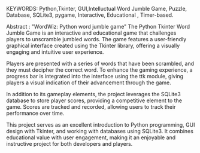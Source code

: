 KEYWORDS:
Python,Tkinter, GUI,Intelluctual Word Jumble Game, Puzzle, Database, SQLite3, pygame, Interactive, Educational , Timer-based.


Abstract : "WordWiz: Python word jumble game"
The Python Tkinter Word Jumble Game is an interactive and
educational game that challenges players to unscramble jumbled words. The game
features a user-friendly graphical interface created using the Tkinter library, offering a visually engaging
and intuitive user experience.

Players are presented with a series of words that have been scrambled,
and they must decipher the correct word.
To enhance the gaming experience, a progress bar is integrated into the
interface using the ttk module,
giving players a visual indication of their advancement through the
game.

In addition to its gameplay elements, the project leverages the SQLite3
database to store player scores, providing a competitive element to the game. Scores are tracked and
recorded, allowing users to track their performance over time.

This project serves as an excellent introduction to Python programming,
GUI design with Tkinter, and working with databases
using SQLite3. It combines educational value with user engagement,
making it an enjoyable and instructive project for both developers and players.
